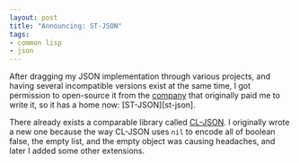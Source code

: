 ```yaml
---
layout: post
title: "Announcing: ST-JSON"
tags:
- common lisp
- json
---
```


After dragging my JSON implementation through various projects, and
having several incompatible versions exist at the same time, I got
permission to open-source it from the [company][st] that originally
paid me to write it, so it has a home now: [ST-JSON][st-json].

There already exists a comparable library called [CL-JSON][cljson]. I
originally wrote a new one because the way CL-JSON uses `nil` to
encode all of boolean false, the empty list, and the empty object was
causing headaches, and later I added some other extensions.

[st]: http://streamtech.nl
[stjson]: http://marijn.haverbeke.nl/st-json
[cljson]: http://common-lisp.net/project/cl-json/
